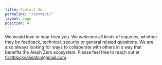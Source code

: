 ```yaml
---
title: Contact Us
permalink: "/contact/"
layout: page
position: 4
---
```


We would love to hear from you.  We welcome all kinds of inquiries, whether they be feedback, technical, security or general related quesitons.  We are also always looking for ways to collaberate with others in a way that benefits the Aleph Zero ecosystem.  Please feel free to reach out at <firstblockvalidator@gmail.com>.
